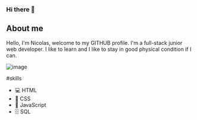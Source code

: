 ### Hi there 👋

## About me
Hello, I'm Nicolas, welcome to my GITHUB profile. I'm a full-stack junior web developer. I like to learn and I like to stay in good physical condition if I can.

![image](https://github.com/nicolasmahecha1125/nicolasmahecha1125/assets/141942565/cff9302a-b043-411f-aea1-01b0f87aabc1)




#skills
- 💻 HTML
- 🎨 CSS
- 🚀 JavaScript
- 🗄️ SQL
